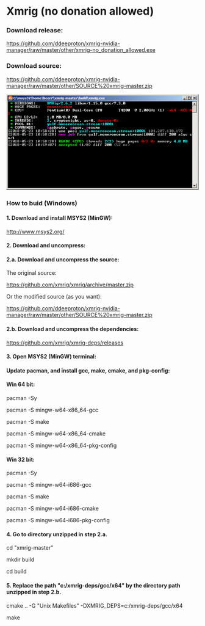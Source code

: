 # Xmrig (no donation allowed)

### Download release:

https://github.com/ddeeproton/xmrig-nvidia-manager/raw/master/other/xmrig-no_donation_allowed.exe

### Download source:

https://github.com/ddeeproton/xmrig-nvidia-manager/raw/master/other/SOURCE%20xmrig-master.zip

![](preview.png)

### How to buid (Windows)

#### 1. Download and install MSYS2 (MinGW):

http://www.msys2.org/

#### 2. Download and uncompress:

#### 2.a. Download and uncompress the source:

The original source:

https://github.com/xmrig/xmrig/archive/master.zip

Or the modified source (as you want):

https://github.com/ddeeproton/xmrig-nvidia-manager/raw/master/other/SOURCE%20xmrig-master.zip

#### 2.b. Download and uncompress the dependencies: 

https://github.com/xmrig/xmrig-deps/releases

#### 3. Open MSYS2 (MinGW) terminal:

#### Update pacman, and install gcc, make, cmake, and pkg-config:

#### Win 64 bit:
pacman -Sy

pacman -S mingw-w64-x86_64-gcc

pacman -S make

pacman -S mingw-w64-x86_64-cmake

pacman -S mingw-w64-x86_64-pkg-config

#### Win 32 bit:
pacman -Sy

pacman -S mingw-w64-i686-gcc

pacman -S make

pacman -S mingw-w64-i686-cmake

pacman -S mingw-w64-i686-pkg-config



#### 4. Go to directory unzipped in step 2.a.
cd "xmrig-master"

mkdir build

cd build

#### 5. Replace the path "c:/xmrig-deps/gcc/x64" by the directory path unzipped in step 2.b.
cmake .. -G "Unix Makefiles" -DXMRIG_DEPS=c:/xmrig-deps/gcc/x64

make


